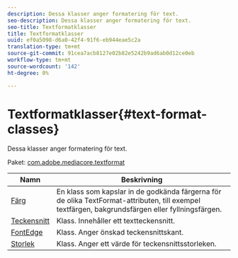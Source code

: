 ```yaml
---
description: Dessa klasser anger formatering för text.
seo-description: Dessa klasser anger formatering för text.
seo-title: Textformatklasser
title: Textformatklasser
uuid: ef0a5098-d6a0-42f4-91f6-eb944eae5c2a
translation-type: tm+mt
source-git-commit: 91cea7acb8127e02b82e5242b9ad6ab0d12ce0eb
workflow-type: tm+mt
source-wordcount: '142'
ht-degree: 0%

---
```



# Textformatklasser{#text-format-classes}

Dessa klasser anger formatering för text.

Paket: [com.adobe.mediacore.textformat](https://help.adobe.com/en_US/primetime/api/psdk/asdoc-dhls_1.4/com/adobe/mediacore/textformat/package-detail.html)

| Namn | Beskrivning |
|---|---|
| [Färg](https://help.adobe.com/en_US/primetime/api/psdk/asdoc-dhls_1.4/com/adobe/mediacore/textformat/Color.html) | En klass som kapslar in de godkända färgerna för de olika TextFormat-attributen, till exempel textfärgen, bakgrundsfärgen eller fyllningsfärgen. |
| [Teckensnitt](https://help.adobe.com/en_US/primetime/api/psdk/asdoc-dhls_1.4/com/adobe/mediacore/textformat/Font.html) | Klass. Innehåller ett textteckensnitt. |
| [FontEdge](https://help.adobe.com/en_US/primetime/api/psdk/asdoc-dhls_1.4/com/adobe/mediacore/textformat/FontEdge.html) | Klass. Anger önskad teckensnittskant. |
| [Storlek](https://help.adobe.com/en_US/primetime/api/psdk/asdoc-dhls_1.4/com/adobe/mediacore/textformat/Size.html) | Klass. Anger ett värde för teckensnittsstorleken. |

